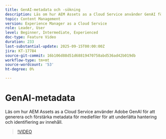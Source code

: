 ```yaml
---
title: GenAI-metadata och -sökning
description: Läs om hur AEM Assets as a Cloud Service använder GenAI för att generera och förstärka metadata för mediefiler för att underlätta hantering och identifiering av innehåll.
topic: Content Management
version: Experience Manager as a Cloud Service
role: Leader, User
level: Beginner, Intermediate, Experienced
doc-type: Feature Video
duration: 233
last-substantial-update: 2025-09-15T00:00:00Z
jira: KT-17784
source-git-commit: 16b106d88d51d68819470758abd536ad42b019db
workflow-type: tm+mt
source-wordcount: '53'
ht-degree: 0%

---
```



# GenAI-metadata

Läs om hur AEM Assets as a Cloud Service använder Adobe GenAI för att generera och förstärka metadata för mediefiler för att underlätta hantering och identifiering av innehåll.

>[!VIDEO](https://video.tv.adobe.com/v/3474908/?learn=on&enablevpops&captions=swe)

